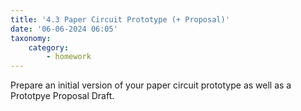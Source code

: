 ```yaml
---
title: '4.3 Paper Circuit Prototype (+ Proposal)'
date: '06-06-2024 06:05'
taxonomy:
    category:
        - homework
---
```


Prepare an initial version of your paper circuit prototype as well as a Prototpye Proposal Draft.
